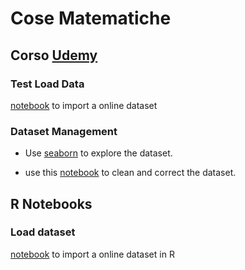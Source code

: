 # Cose Matematiche

## Corso [Udemy](https://www.udemy.com/)

### Test Load Data
[notebook](http://nbviewer.jupyter.org/github/ettore1461/My-Introduction-to-Statistical-Learning/blob/master/Corsi%20Udemy/Corso%20completo%20di%20Data%20Science%20con%20Python/Load%20Data.ipynb) to import a online dataset


### Dataset Management

* Use [seaborn](http://nbviewer.jupyter.org/github/ettore1461/My-Introduction-to-Statistical-Learning/blob/master/Corsi%20Udemy/Corso%20completo%20di%20Data%20Science%20con%20Python/Gestione%20Dataset/Utilizzo%20Seaborn.ipynb) to explore the dataset.

* use this [notebook]() to clean and correct the dataset.



## R Notebooks

### Load dataset
[notebook](https://htmlpreview.github.io/?https://raw.githubusercontent.com/ettore1461/My-Introduction-to-Statistical-Learning/master/R/Load%20Data.nb.html) to import a online dataset in R
